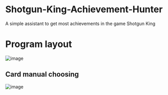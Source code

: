 # Shotgun-King-Achievement-Hunter
A simple assistant to get most achievements in the game Shotgun King

# Program layout
![image](https://user-images.githubusercontent.com/46422752/194431848-1ff927f6-2807-42ec-9139-7485ee865313.png)
## Card manual choosing
![image](https://user-images.githubusercontent.com/46422752/194431938-627ef91a-f558-48c8-9d99-e0346cc791d9.png)
